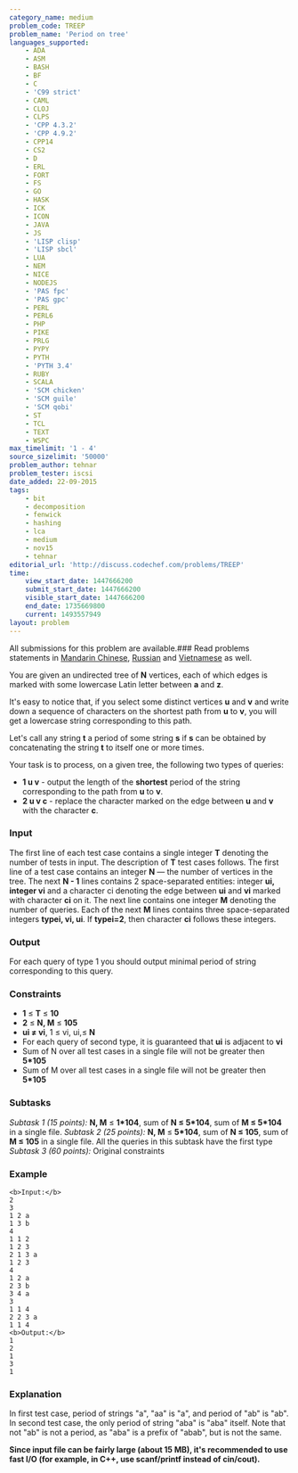 ```yaml
---
category_name: medium
problem_code: TREEP
problem_name: 'Period on tree'
languages_supported:
    - ADA
    - ASM
    - BASH
    - BF
    - C
    - 'C99 strict'
    - CAML
    - CLOJ
    - CLPS
    - 'CPP 4.3.2'
    - 'CPP 4.9.2'
    - CPP14
    - CS2
    - D
    - ERL
    - FORT
    - FS
    - GO
    - HASK
    - ICK
    - ICON
    - JAVA
    - JS
    - 'LISP clisp'
    - 'LISP sbcl'
    - LUA
    - NEM
    - NICE
    - NODEJS
    - 'PAS fpc'
    - 'PAS gpc'
    - PERL
    - PERL6
    - PHP
    - PIKE
    - PRLG
    - PYPY
    - PYTH
    - 'PYTH 3.4'
    - RUBY
    - SCALA
    - 'SCM chicken'
    - 'SCM guile'
    - 'SCM qobi'
    - ST
    - TCL
    - TEXT
    - WSPC
max_timelimit: '1 - 4'
source_sizelimit: '50000'
problem_author: tehnar
problem_tester: iscsi
date_added: 22-09-2015
tags:
    - bit
    - decomposition
    - fenwick
    - hashing
    - lca
    - medium
    - nov15
    - tehnar
editorial_url: 'http://discuss.codechef.com/problems/TREEP'
time:
    view_start_date: 1447666200
    submit_start_date: 1447666200
    visible_start_date: 1447666200
    end_date: 1735669800
    current: 1493557949
layout: problem
---
```

All submissions for this problem are available.###  Read problems statements in [Mandarin Chinese](http://www.codechef.com/download/translated/NOV15/mandarin/TREEP.pdf), [Russian](http://www.codechef.com/download/translated/NOV15/russian/TREEP.pdf) and [Vietnamese](http://www.codechef.com/download/translated/NOV15/vietnamese/TREEP.pdf) as well.

You are given an undirected tree of **N** vertices, each of which edges is marked with some lowercase Latin letter between **a** and **z**.

It's easy to notice that, if you select some distinct vertices **u** and **v** and write down a sequence of characters on the shortest path from **u** to **v**, you will get a lowercase string corresponding to this path.

Let's call any string **t** a period of some string **s** if **s** can be obtained by concatenating the string **t** to itself one or more times.

Your task is to process, on a given tree, the following two types of queries:

- **1 u v** - output the length of the **shortest** period of the string corresponding to the path from **u** to **v**.
- **2 u v c** - replace the character marked on the edge between **u** and **v** with the character **c**.

### Input

The first line of each test case contains a single integer **T** denoting the number of tests in input. The description of **T** test cases follows.
The first line of a test case contains an integer **N** — the number of vertices in the tree.
The next **N - 1** lines contains 2 space-separated entities: integer **ui, integer vi** and a character ci denoting the edge between **ui** and **vi** marked with character **ci** on it.
The next line contains one integer **M** denoting the number of queries.
Each of the next **M** lines contains three space-separated integers **typei, vi, ui**.
If **typei=2**, then character **ci** follows these integers.

### Output

For each query of type 1 you should output minimal period of string corresponding to this query.

### Constraints

- **1** ≤ **T** ≤ **10**
- **2** ≤ **N, M** ≤ **105**
- **ui ≠ vi**, 1 ≤ vi, ui,≤ **N**
- For each query of second type, it is guaranteed that **ui** is adjacent to **vi**
- Sum of N over all test cases in a single file will not be greater then **5\*105**
- Sum of M over all test cases in a single file will not be greater then **5\*105**

### Subtasks

_Subtask 1 (15 points):_ **N, M** ≤ **1\*104**, sum of **N ≤ 5\*104**, sum of **M ≤ 5\*104** in a single file.
_Subtask 2 (25 points):_ **N, M** ≤ **5\*104**, sum of **N ≤ 105**, sum of **M ≤ 105** in a single file.
All the queries in this subtask have the first type
_Subtask 3 (60 points):_ Original constraints

### Example

```
<b>Input:</b>
2
3
1 2 a
1 3 b
4
1 1 2
1 2 3
2 1 3 a
1 2 3
4
1 2 a
2 3 b
3 4 a
3
1 1 4
2 2 3 a
1 1 4
<b>Output:</b>
1
2
1
3
1

```
### Explanation

In first test case, period of strings "a", "aa" is "a", and period of "ab" is "ab". 
In second test case, the only period of string "aba" is "aba" itself. Note that not "ab" is not a period, as "aba" is a prefix of "abab", but is not the same.

**Since input file can be fairly large (about 15 MB), it's recommended to use fast I/O (for example, in C++, use scanf/printf instead of cin/cout).**